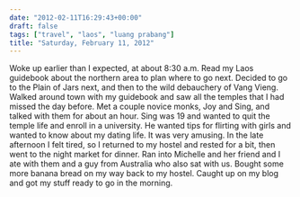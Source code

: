 ```yaml
---
date: "2012-02-11T16:29:43+00:00"
draft: false
tags: ["travel", "laos", "luang prabang"]
title: "Saturday, February 11, 2012"
---
```

Woke up earlier than I expected, at about 8:30 a.m. Read my Laos guidebook about the northern area to plan where to go next. Decided to go to the Plain of Jars next, and then to the wild debauchery of Vang Vieng. Walked around town with my guidebook and saw all the temples that I had missed the day before. Met a couple novice monks, Joy and Sing, and talked with them for about an hour. Sing was 19 and wanted to quit the temple life and enroll in a university. He wanted tips for flirting with girls and wanted to know about my dating life. It was very amusing. In the late afternoon I felt tired, so I returned to my hostel and rested for a bit, then went to the night market for dinner. Ran into Michelle and her friend and I ate with them and a guy from Australia who also sat with us. Bought some more banana bread on my way back to my hostel. Caught up on my blog and got my stuff ready to go in the morning.
